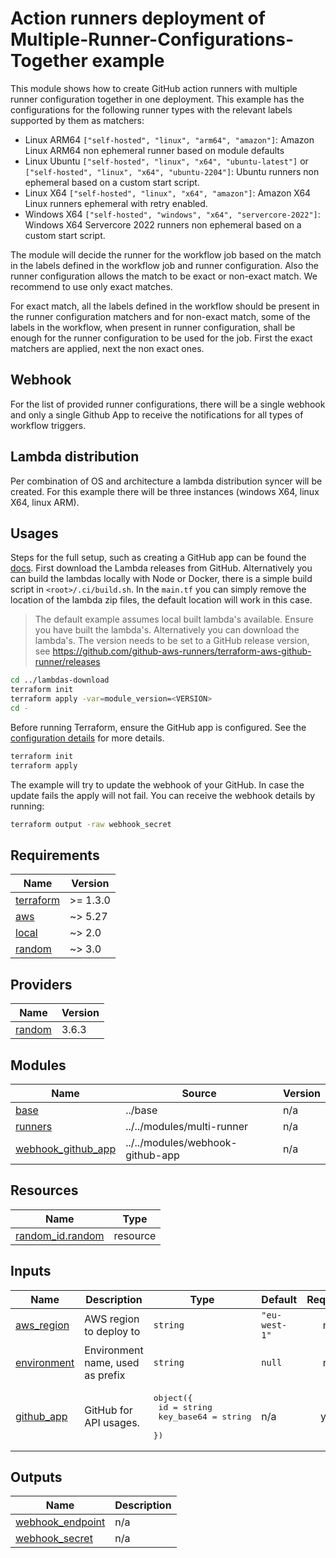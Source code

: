 # Action runners deployment of Multiple-Runner-Configurations-Together example

This module shows how to create GitHub action runners with multiple runner configuration together in one deployment. This example has the configurations for the following runner types with the relevant labels supported by them as matchers:

- Linux ARM64 `["self-hosted", "linux", "arm64", "amazon"]`: Amazon Linux ARM64 non ephemeral runner based on module defaults
- Linux Ubuntu `["self-hosted", "linux", "x64", "ubuntu-latest"]` or `["self-hosted", "linux", "x64", "ubuntu-2204"]`: Ubuntu runners non ephemeral based on a custom start script.
- Linux X64 `["self-hosted", "linux", "x64", "amazon"]`: Amazon X64 Linux runners ephemeral with retry enabled.
- Windows X64 `["self-hosted", "windows", "x64", "servercore-2022"]`: Windows X64 Servercore 2022 runners non ephemeral based on a custom start script.

The module will decide the runner for the workflow job based on the match in the labels defined in the workflow job and runner configuration. Also the runner configuration allows the match to be exact or non-exact match. We recommend to use only exact matches.

For exact match, all the labels defined in the workflow should be present in the runner configuration matchers and for non-exact match, some of the labels in the workflow, when present in runner configuration, shall be enough for the runner configuration to be used for the job. First the exact matchers are applied, next the non exact ones.

## Webhook

For the list of provided runner configurations, there will be a single webhook and only a single Github App to receive the notifications for all types of workflow triggers.

## Lambda distribution

Per combination of OS and architecture a lambda distribution syncer will be created. For this example there will be three instances (windows X64, linux X64, linux ARM).

## Usages

Steps for the full setup, such as creating a GitHub app can be found the [docs](https://github-aws-runners.github.io/terraform-aws-github-runner/). First download the Lambda releases from GitHub. Alternatively you can build the lambdas locally with Node or Docker, there is a simple build script in `<root>/.ci/build.sh`. In the `main.tf` you can simply remove the location of the lambda zip files, the default location will work in this case.

> The default example assumes local built lambda's available. Ensure you have built the lambda's. Alternatively you can download the lambda's. The version needs to be set to a GitHub release version, see https://github.com/github-aws-runners/terraform-aws-github-runner/releases

```bash
cd ../lambdas-download
terraform init
terraform apply -var=module_version=<VERSION>
cd -
```


Before running Terraform, ensure the GitHub app is configured. See the [configuration details](https://github-aws-runners.github.io/terraform-aws-github-runner/configuration/) for more details.

```bash
terraform init
terraform apply
```

The example will try to update the webhook of your GitHub. In case the update fails the apply will not fail. You can receive the webhook details by running:

```bash
terraform output -raw webhook_secret
```

<!-- BEGIN_TF_DOCS -->
## Requirements

| Name | Version |
|------|---------|
| <a name="requirement_terraform"></a> [terraform](#requirement\_terraform) | >= 1.3.0 |
| <a name="requirement_aws"></a> [aws](#requirement\_aws) | ~> 5.27 |
| <a name="requirement_local"></a> [local](#requirement\_local) | ~> 2.0 |
| <a name="requirement_random"></a> [random](#requirement\_random) | ~> 3.0 |

## Providers

| Name | Version |
|------|---------|
| <a name="provider_random"></a> [random](#provider\_random) | 3.6.3 |

## Modules

| Name | Source | Version |
|------|--------|---------|
| <a name="module_base"></a> [base](#module\_base) | ../base | n/a |
| <a name="module_runners"></a> [runners](#module\_runners) | ../../modules/multi-runner | n/a |
| <a name="module_webhook_github_app"></a> [webhook\_github\_app](#module\_webhook\_github\_app) | ../../modules/webhook-github-app | n/a |

## Resources

| Name | Type |
|------|------|
| [random_id.random](https://registry.terraform.io/providers/hashicorp/random/latest/docs/resources/id) | resource |

## Inputs

| Name | Description | Type | Default | Required |
|------|-------------|------|---------|:--------:|
| <a name="input_aws_region"></a> [aws\_region](#input\_aws\_region) | AWS region to deploy to | `string` | `"eu-west-1"` | no |
| <a name="input_environment"></a> [environment](#input\_environment) | Environment name, used as prefix | `string` | `null` | no |
| <a name="input_github_app"></a> [github\_app](#input\_github\_app) | GitHub for API usages. | <pre>object({<br/>    id         = string<br/>    key_base64 = string<br/>  })</pre> | n/a | yes |

## Outputs

| Name | Description |
|------|-------------|
| <a name="output_webhook_endpoint"></a> [webhook\_endpoint](#output\_webhook\_endpoint) | n/a |
| <a name="output_webhook_secret"></a> [webhook\_secret](#output\_webhook\_secret) | n/a |
<!-- END_TF_DOCS -->
